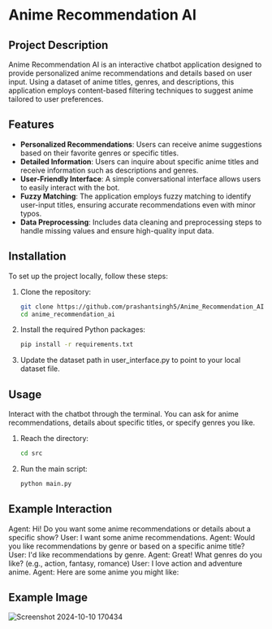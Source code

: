 # Anime Recommendation AI

## Project Description

Anime Recommendation AI is an interactive chatbot application designed to provide personalized anime recommendations and details based on user input. Using a dataset of anime titles, genres, and descriptions, this application employs content-based filtering techniques to suggest anime tailored to user preferences.

## Features

- **Personalized Recommendations**: Users can receive anime suggestions based on their favorite genres or specific titles.
- **Detailed Information**: Users can inquire about specific anime titles and receive information such as descriptions and genres.
- **User-Friendly Interface**: A simple conversational interface allows users to easily interact with the bot.
- **Fuzzy Matching**: The application employs fuzzy matching to identify user-input titles, ensuring accurate recommendations even with minor typos.
- **Data Preprocessing**: Includes data cleaning and preprocessing steps to handle missing values and ensure high-quality input data.

## Installation

To set up the project locally, follow these steps:

1. Clone the repository:
   ```bash
   git clone https://github.com/prashantsingh5/Anime_Recommendation_AI.git
   cd anime_recommendation_ai
   
2. Install the required Python packages:
   ```bash
   pip install -r requirements.txt
   
3. Update the dataset path in user_interface.py to point to your local dataset file.

## Usage

Interact with the chatbot through the terminal. You can ask for anime recommendations, details about specific titles, or specify genres you like.
1. Reach the directory:
   ```bash
   cd src
2. Run the main script:
   ```bash
   python main.py

## Example Interaction

Agent: Hi! Do you want some anime recommendations or details about a specific show?
User: I want some anime recommendations.
Agent: Would you like recommendations by genre or based on a specific anime title?
User: I'd like recommendations by genre.
Agent: Great! What genres do you like? (e.g., action, fantasy, romance)
User: I love action and adventure anime.
Agent: Here are some anime you might like:

## Example Image

![Screenshot 2024-10-10 170434](https://github.com/user-attachments/assets/4f4f3e59-705f-43b1-a77b-320cea4798d2)
